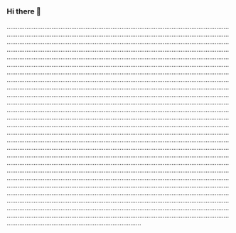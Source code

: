 ### Hi there 👋

...................................................................................................................................................................................................................................................................................................................................................................................................................................................................................................................................................................................................................................................................................................................................................................................................................................................................................................................................................................................................................................................................................................................................................................................................................................................................................................................................................................................................................................................................................................................................................................................................................................................................................................................................................................................................................................................................................................................................................................................................................................................................................................................................................................................................................................................................................................................................................................................................................................................................................................................................................................................................................................................................................................................................................................................................................................................................................................................................................................................................................................................................................................................................................................................................................................................................................................................................................................................................................................